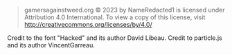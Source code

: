 >gamersagainstweed.org © 2023 by NameRedacted1 is licensed under Attribution 4.0 International. 
>To view a copy of this license, visit http://creativecommons.org/licenses/by/4.0/

Credit to the font "Hacked" and its author David Libeau.
Credit to particle.js and its author VincentGarreau.
